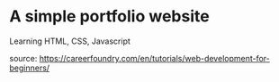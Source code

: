 # A simple portfolio website

Learning HTML, CSS, Javascript

source:
https://careerfoundry.com/en/tutorials/web-development-for-beginners/

